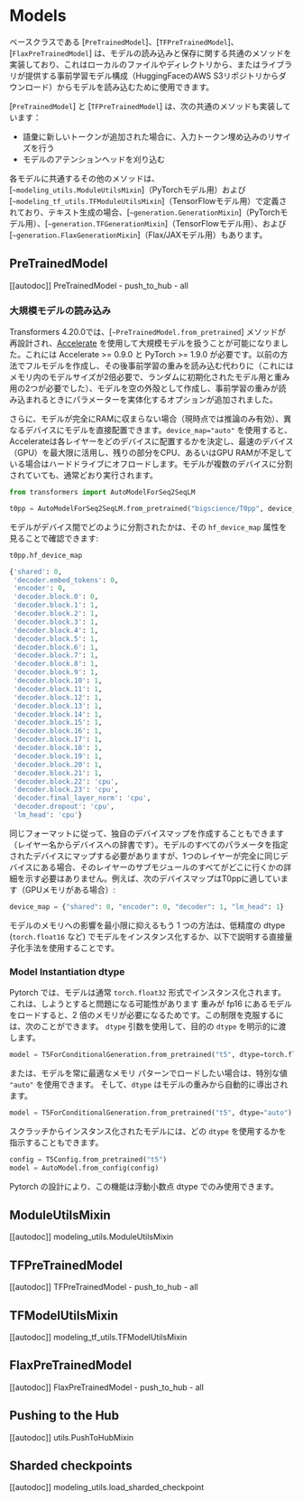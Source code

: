 <!--Copyright 2023 The HuggingFace Team. All rights reserved.

Licensed under the Apache License, Version 2.0 (the "License"); you may not use this file except in compliance with
the License. You may obtain a copy of the License at

http://www.apache.org/licenses/LICENSE-2.0

Unless required by applicable law or agreed to in writing, software distributed under the License is distributed on
an "AS IS" BASIS, WITHOUT WARRANTIES OR CONDITIONS OF ANY KIND, either express or implied. See the License for the
specific language governing permissions and limitations under the License.

⚠️ Note that this file is in Markdown but contain specific syntax for our doc-builder (similar to MDX) that may not be
rendered properly in your Markdown viewer.

-->

# Models

ベースクラスである [`PreTrainedModel`]、[`TFPreTrainedModel`]、[`FlaxPreTrainedModel`] は、モデルの読み込みと保存に関する共通のメソッドを実装しており、これはローカルのファイルやディレクトリから、またはライブラリが提供する事前学習モデル構成（HuggingFaceのAWS S3リポジトリからダウンロード）からモデルを読み込むために使用できます。

[`PreTrainedModel`] と [`TFPreTrainedModel`] は、次の共通のメソッドも実装しています：

- 語彙に新しいトークンが追加された場合に、入力トークン埋め込みのリサイズを行う
- モデルのアテンションヘッドを刈り込む

各モデルに共通するその他のメソッドは、[`~modeling_utils.ModuleUtilsMixin`]（PyTorchモデル用）および[`~modeling_tf_utils.TFModuleUtilsMixin`]（TensorFlowモデル用）で定義されており、テキスト生成の場合、[`~generation.GenerationMixin`]（PyTorchモデル用）、[`~generation.TFGenerationMixin`]（TensorFlowモデル用）、および[`~generation.FlaxGenerationMixin`]（Flax/JAXモデル用）もあります。


## PreTrainedModel

[[autodoc]] PreTrainedModel
    - push_to_hub
    - all

<a id='from_pretrained-torch-dtype'></a>


### 大規模モデルの読み込み

Transformers 4.20.0では、[`~PreTrainedModel.from_pretrained`] メソッドが再設計され、[Accelerate](https://huggingface.co/docs/accelerate/big_modeling) を使用して大規模モデルを扱うことが可能になりました。これには Accelerate >= 0.9.0 と PyTorch >= 1.9.0 が必要です。以前の方法でフルモデルを作成し、その後事前学習の重みを読み込む代わりに（これにはメモリ内のモデルサイズが2倍必要で、ランダムに初期化されたモデル用と重み用の2つが必要でした）、モデルを空の外殻として作成し、事前学習の重みが読み込まれるときにパラメーターを実体化するオプションが追加されました。

さらに、モデルが完全にRAMに収まらない場合（現時点では推論のみ有効）、異なるデバイスにモデルを直接配置できます。`device_map="auto"` を使用すると、Accelerateは各レイヤーをどのデバイスに配置するかを決定し、最速のデバイス（GPU）を最大限に活用し、残りの部分をCPU、あるいはGPU RAMが不足している場合はハードドライブにオフロードします。モデルが複数のデバイスに分割されていても、通常どおり実行されます。


```py
from transformers import AutoModelForSeq2SeqLM

t0pp = AutoModelForSeq2SeqLM.from_pretrained("bigscience/T0pp", device_map="auto")
```

モデルがデバイス間でどのように分割されたかは、その `hf_device_map` 属性を見ることで確認できます:

```py
t0pp.hf_device_map
```

```python out
{'shared': 0,
 'decoder.embed_tokens': 0,
 'encoder': 0,
 'decoder.block.0': 0,
 'decoder.block.1': 1,
 'decoder.block.2': 1,
 'decoder.block.3': 1,
 'decoder.block.4': 1,
 'decoder.block.5': 1,
 'decoder.block.6': 1,
 'decoder.block.7': 1,
 'decoder.block.8': 1,
 'decoder.block.9': 1,
 'decoder.block.10': 1,
 'decoder.block.11': 1,
 'decoder.block.12': 1,
 'decoder.block.13': 1,
 'decoder.block.14': 1,
 'decoder.block.15': 1,
 'decoder.block.16': 1,
 'decoder.block.17': 1,
 'decoder.block.18': 1,
 'decoder.block.19': 1,
 'decoder.block.20': 1,
 'decoder.block.21': 1,
 'decoder.block.22': 'cpu',
 'decoder.block.23': 'cpu',
 'decoder.final_layer_norm': 'cpu',
 'decoder.dropout': 'cpu',
 'lm_head': 'cpu'}
```

同じフォーマットに従って、独自のデバイスマップを作成することもできます（レイヤー名からデバイスへの辞書です）。モデルのすべてのパラメータを指定されたデバイスにマップする必要がありますが、1つのレイヤーが完全に同じデバイスにある場合、そのレイヤーのサブモジュールのすべてがどこに行くかの詳細を示す必要はありません。例えば、次のデバイスマップはT0ppに適しています（GPUメモリがある場合）:

```python
device_map = {"shared": 0, "encoder": 0, "decoder": 1, "lm_head": 1}
```

モデルのメモリへの影響を最小限に抑えるもう 1 つの方法は、低精度の dtype (`torch.float16` など) でモデルをインスタンス化するか、以下で説明する直接量子化手法を使用することです。

### Model Instantiation dtype

Pytorch では、モデルは通常 `torch.float32` 形式でインスタンス化されます。これは、しようとすると問題になる可能性があります
重みが fp16 にあるモデルをロードすると、2 倍のメモリが必要になるためです。この制限を克服するには、次のことができます。
`dtype` 引数を使用して、目的の `dtype` を明示的に渡します。

```python
model = T5ForConditionalGeneration.from_pretrained("t5", dtype=torch.float16)
```
または、モデルを常に最適なメモリ パターンでロードしたい場合は、特別な値 `"auto"` を使用できます。
そして、`dtype` はモデルの重みから自動的に導出されます。

```python
model = T5ForConditionalGeneration.from_pretrained("t5", dtype="auto")
```

スクラッチからインスタンス化されたモデルには、どの `dtype` を使用するかを指示することもできます。

```python
config = T5Config.from_pretrained("t5")
model = AutoModel.from_config(config)
```

Pytorch の設計により、この機能は浮動小数点 dtype でのみ使用できます。

## ModuleUtilsMixin

[[autodoc]] modeling_utils.ModuleUtilsMixin

## TFPreTrainedModel

[[autodoc]] TFPreTrainedModel
    - push_to_hub
    - all

## TFModelUtilsMixin

[[autodoc]] modeling_tf_utils.TFModelUtilsMixin

## FlaxPreTrainedModel

[[autodoc]] FlaxPreTrainedModel
    - push_to_hub
    - all

## Pushing to the Hub

[[autodoc]] utils.PushToHubMixin

## Sharded checkpoints

[[autodoc]] modeling_utils.load_sharded_checkpoint
